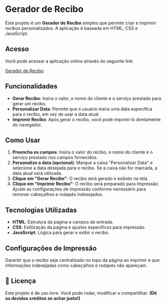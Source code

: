 # Gerador de Recibo

Este projeto é um **Gerador de Recibo** simples que permite criar e imprimir recibos personalizados. A aplicação é baseada em HTML, CSS e JavaScript.

## Acesso

Você pode acessar a aplicação online através do seguinte link:

[Gerador de Recibo](https://rolim8.github.io/Gerador-de-Recibo_3.0/code/index.html)

## Funcionalidades

- **Gerar Recibo**: Insira o valor, o nome do cliente e o serviço prestado para gerar um recibo.
- **Personalizar Data**: Permite que o usuário insira uma data específica para o recibo, em vez de usar a data atual.
- **Imprimir Recibo**: Após gerar o recibo, você pode imprimi-lo diretamente do navegador.

## Como Usar

1. **Preencha os campos**: Insira o valor do recibo, o nome do cliente e o serviço prestado nos campos fornecidos.
2. **Personalize a data (opcional)**: Marque a caixa "Personalizar Data" e selecione a data desejada para o recibo. Se a caixa não for marcada, a data atual será utilizada.
3. **Clique em "Gerar Recibo"**: O recibo será gerado e exibido na tela.
4. **Clique em "Imprimir Recibo"**: O recibo será preparado para impressão. Ajuste as configurações de impressão conforme necessário para remover cabeçalhos e rodapés indesejados.

## Tecnologias Utilizadas

- **HTML**: Estrutura da página e campos de entrada.
- **CSS**: Estilização da página e ajustes específicos para impressão.
- **JavaScript**: Lógica para gerar e exibir o recibo.

## Configurações de Impressão

Garantir que o recibo seja centralizado no topo da página ao imprimir e que informações indesejadas como cabeçalhos e rodapés não apareçam.

## 📜 Licença

Este projeto é de uso livre.
Você pode rodar, modificar e compartilhar.
**(Dê os devidos créditos se achar justo!)**
